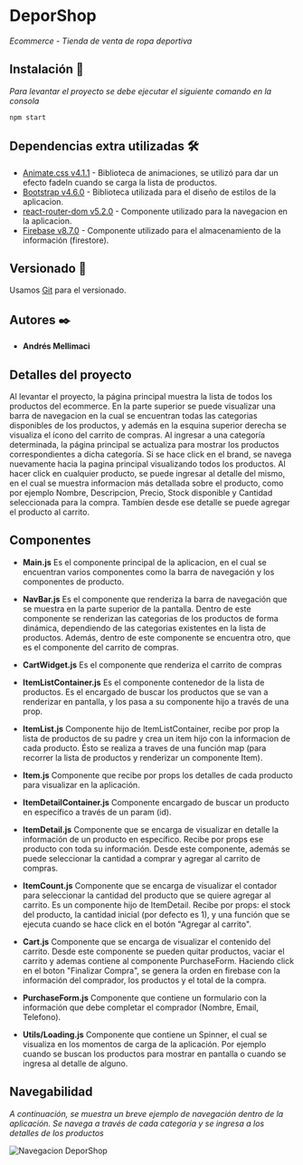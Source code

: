 # DeporShop

_Ecommerce - Tienda de venta de ropa deportiva_

## Instalación 🔧

_Para levantar el proyecto se debe ejecutar el siguiente comando en la consola_

```
npm start
```

## Dependencias extra utilizadas 🛠️

* [Animate.css v4.1.1](https://animate.style/) - Biblioteca de animaciones, se utilizó para dar un efecto fadeIn cuando se carga la lista de productos.
* [Bootstrap v4.6.0](https://getbootstrap.com/) - Biblioteca utilizada para el diseño de estilos de la aplicacion.
* [react-router-dom v5.2.0](https://reactrouter.com/web/guides/quick-start) - Componente utilizado para la navegacion en la aplicacion.
* [Firebase v8.7.0](https://firebase.google.com/?hl=es) - Componente utilizado para el almacenamiento de la información (firestore).

## Versionado 📌

Usamos [Git](https://git-scm.com/) para el versionado.

## Autores ✒️

* **Andrés Mellimaci** 

## Detalles del proyecto

Al levantar el proyecto, la página principal muestra la lista de todos los productos del ecommerce. En la parte superior se puede visualizar una barra de navegacion en la cual se encuentran todas las categorias disponibles de los productos, y además en la esquina superior derecha se visualiza el ícono del carrito de compras.
Al ingresar a una categoría determinada, la página principal se actualiza para mostrar los productos correspondientes a dicha categoría.
Si se hace click en el brand, se navega nuevamente hacia la pagina principal visualizando todos los productos.
Al hacer click en cualquier producto, se puede ingresar al detalle del mismo, en el cual se muestra informacion más detallada sobre el producto, como por ejemplo Nombre, Descripcion, Precio, Stock disponible y Cantidad seleccionada para la compra. Tambíen desde ese detalle se puede agregar el producto al carrito.

## Componentes

* **Main.js**
Es el componente principal de la aplicacion, en el cual se encuentran varios componentes como la barra de navegación y los componentes de producto.

* **NavBar.js**
Es el componente que renderiza la barra de navegación que se muestra en la parte superior de la pantalla. Dentro de este componente se renderizan las categorias de los productos de forma dinámica, dependiendo de las categorias existentes en la lista de productos.
Además, dentro de este componente se encuentra otro, que es el componente del carrito de compras.

* **CartWidget.js**
Es el componente que renderiza el carrito de compras

* **ItemListContainer.js**
Es el componente contenedor de la lista de productos. Es el encargado de buscar los productos que se van a renderizar en pantalla, y los pasa a su componente hijo a través de una prop.

* **ItemList.js**
Componente hijo de ItemListContainer, recibe por prop la lista de productos de su padre y crea un item hijo con la informacion de cada producto. Ésto se realiza a traves de una función map (para recorrer la lista de productos y renderizar un componente Item).

* **Item.js**
Componente que recibe por props los detalles de cada producto para visualizar en la aplicación.

* **ItemDetailContainer.js**
Componente encargado de buscar un producto en específico a través de un param (id). 

* **ItemDetail.js**
Componente que se encarga de visualizar en detalle la información de un producto en específico. Recibe por props ese producto con toda su información. Desde este componente, además se puede seleccionar la cantidad a comprar y agregar al carrito de compras.

* **ItemCount.js**
Componente que se encarga de visualizar el contador para seleccionar la cantidad del producto que se quiere agregar al carrito. Es un componente hijo de ItemDetail. Recibe por props: el stock del producto, la cantidad inicial (por defecto es 1), y una función que se ejecuta cuando se hace click en el botón "Agregar al carrito".

* **Cart.js**
Componente que se encarga de visualizar el contenido del carrito. Desde este componente se pueden quitar productos, vaciar el carrito y ademas contiene al componente PurchaseForm. Haciendo click en el boton "Finalizar Compra", se genera la orden en firebase con la información del comprador, los productos y el total de la compra.

* **PurchaseForm.js**
Componente que contiene un formulario con la información que debe completar el comprador (Nombre, Email, Telefono).

* **Utils/Loading.js**
Componente que contiene un Spinner, el cual se visualiza en los momentos de carga de la aplicación. Por ejemplo cuando se buscan los productos para mostrar en pantalla o cuando se ingresa al detalle de alguno.

## Navegabilidad

_A continuación, se muestra un breve ejemplo de navegación dentro de la aplicación. Se navega a través de cada categoría y se ingresa a los detalles de los productos_

![Navegacion DeporShop](https://github.com/andresmellimaci/deporshop-Mellimaci/blob/main/src/assests/images/DeporShop.gif)
